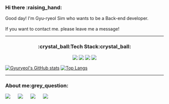 <div> <h3>Hi there :raising_hand:</h3>
 Good day! I'm Gyu-ryeol Sim who wants to be a Back-end developer.  
  <br/>
  <br/>
  If you want to contact me. please leave me a message!
  </div>
  
---
  

<div align=center>
  <h3>:crystal_ball:Tech Stack:crystal_ball: </h3>
  <img src="https://img.shields.io/badge/oracle-F80000?style=for-the-badge&logo=oracle&logoColor=white">
  <img src="https://img.shields.io/badge/java-%23ED8B00.svg?style=for-the-badge&logo=java&logoColor=white" /></a>
  <img src="https://img.shields.io/badge/python-3670A0?style=for-the-badge&logo=python&logoColor=ffdd54" /></a>
  <img src="https://img.shields.io/badge/spring-%236DB33F.svg?style=for-the-badge&logo=spring&logoColor=white" /></a>
</div> 

[![Gyuryeol's GitHub stats](https://github-readme-stats.vercel.app/api?username=simgyuryeol&show_icons=true&theme=buefy)](https://github.com/simgyuryeol/github-readme-stats) 
[![Top Langs](https://github-readme-stats.vercel.app/api/top-langs/?username=simgyuryeol&layout=compact&theme=buefy)](https://github.com/simgyuryeol)


---

<div> <h3>About me:grey_question:</h3>
  <a href="https://www.instagram.com/gyuryeolsim/?hl=ko" target="_blank"><img src="https://img.shields.io/badge/Instagram-E4405F?style=flat-square&logo=Instagram&logoColor=white"/></a>
  <a href="mailto:tlarbfuf@gmail.com"><img src="https://img.shields.io/badge/Gmail-d14836?style=flat-square&logo=Gmail&logoColor=white&link=mailto:tlarbfuf@gmail.com"style="height : auto; margin-left : 20px; margin-right : 20px;"/></a>
  <a href="https://www.linkedin.com/in/%EA%B7%9C%EB%A0%AC-%EC%8B%AC-aa04b1209/" target="_blank"><img src="https://img.shields.io/badge/LinkedIn-0A66C2?style=flat-square&logo=LinkedIn&logoColor=white"/></a>
  <a href="https://potent-stop-a1b.notion.site/GyuRyeol-Sim-6b67b4ddf2cf489bb36c78ebe04f7b8a"><img src="https://img.shields.io/badge/-Portfolio-000000?style=flat-square&logo=Notion&logoColor=white&link=https://programmers.co.kr/pr/kcms2369_4704"style="height : auto; margin-left : 20px; margin-right : 20px;"/></a>
</div>

    
<!--
**simgyuryeol/simgyuryeol** is a ✨ _special_ ✨ repository because its `README.md` (this file) appears on your GitHub profile.

Here are some ideas to get you started:

- 🔭 I’m currently working on ...
- 🌱 I’m currently learning ...
- 👯 I’m looking to collaborate on ...
- 🤔 I’m looking for help with ...
- 💬 Ask me about ...
- 📫 How to reach me: ...
- 😄 Pronouns: ...
- ⚡ Fun fact: ...
-->
